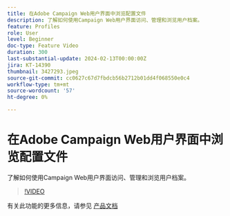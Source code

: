 ```yaml
---
title: 在Adobe Campaign Web用户界面中浏览配置文件
description: 了解如何使用Campaign Web用户界面访问、管理和浏览用户档案。
feature: Profiles
role: User
level: Beginner
doc-type: Feature Video
duration: 300
last-substantial-update: 2024-02-13T00:00:00Z
jira: KT-14390
thumbnail: 3427293.jpeg
source-git-commit: cc0627c67d7fbdcb56b2712b01dd4f068550e0c4
workflow-type: tm+mt
source-wordcount: '57'
ht-degree: 0%

---
```



# 在Adobe Campaign Web用户界面中浏览配置文件

了解如何使用Campaign Web用户界面访问、管理和浏览用户档案。

>[!VIDEO](https://video.tv.adobe.com/v/3427293/?learn=on)

有关此功能的更多信息，请参见 [产品文档](https://experienceleague.adobe.com/docs/campaign-web/v8/audiences/gs-audiences-recipients.html?lang=en)